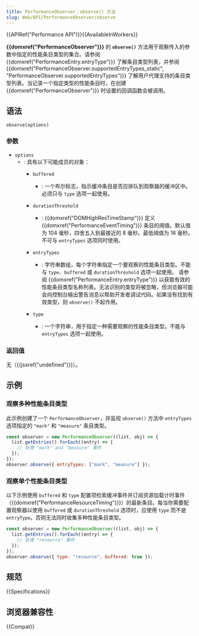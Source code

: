 ```yaml
---
title: PerformanceObserver：observe() 方法
slug: Web/API/PerformanceObserver/observe
---
```


{{APIRef("Performance API")}}{{AvailableInWorkers}}

**{{domxref("PerformanceObserver")}}** 的 **`observe()`** 方法用于观察传入的参数中指定的性能条目类型的集合。请参阅 {{domxref("PerformanceEntry.entryType")}} 了解条目类型列表，并参阅 {{domxref("PerformanceObserver.supportedEntryTypes_static", "PerformanceObserver.supportedEntryTypes")}} 了解用户代理支持的条目类型列表。当记录一个指定类型的性能条目时，在创建 {{domxref("PerformanceObserver")}} 时设置的回调函数会被调用。

## 语法

```js-nolint
observe(options)
```

### 参数

- `options`
  - : 具有以下可能成员的对象：
    - `buffered`
      - : 一个布尔标志，指示缓冲条目是否应排队到观察器的缓冲区中。必须只与 `type` 选项一起使用。
    - `durationThreshold`
      - : {{domxref("DOMHighResTimeStamp")}} 定义 {{domxref("PerformanceEventTiming")}} 条目的阈值。默认值为 104 毫秒，四舍五入到最接近的 8 毫秒。最低阈值为 16 毫秒。不可与 `entryTypes` 选项同时使用。
    - `entryTypes`
      - : 字符串数组，每个字符串指定一个要观察的性能条目类型。不能与 `type`、`buffered` 或 `durationThreshold` 选项一起使用。
        请参阅 {{domxref("PerformanceEntry.entryType")}} 以获取有效的性能条目类型名称列表。无法识别的类型将被忽略，但浏览器可能会向控制台输出警告消息以帮助开发者调试代码。如果没有找到有效类型，则 `observe()` 不起作用。

    - `type`
      - : 一个字符串，用于指定一种需要观察的性能条目类型。不能与 `entryTypes` 选项一起使用。

### 返回值

无（{{jsxref("undefined")}}）。

## 示例

### 观察多种性能条目类型

此示例创建了一个 `PerformanceObserver`，并监视 `observe()` 方法中 `entryTypes` 选项指定的 `"mark"` 和 `"measure"` 条目类型。

```js
const observer = new PerformanceObserver((list, obj) => {
  list.getEntries().forEach((entry) => {
    // 处理 "mark" and "measure" 事件
  });
});
observer.observe({ entryTypes: ["mark", "measure"] });
```

### 观察单个性能条目类型

以下示例使用 `buffered` 和 `type` 配置项检索缓冲事件并订阅资源加载计时事件（{{domxref("PerformanceResourceTiming")}}）的最新条目。每当你需要配置观察器以使用 `buffered` 或 `durationThreshold` 选项时，应使用 `type` 而不是 `entryType`。否则无法同时收集多种性能条目类型。

```js
const observer = new PerformanceObserver((list, obj) => {
  list.getEntries().forEach((entry) => {
    // 处理 "resource" 事件
  });
});
observer.observe({ type: "resource", buffered: true });
```

## 规范

{{Specifications}}

## 浏览器兼容性

{{Compat}}

